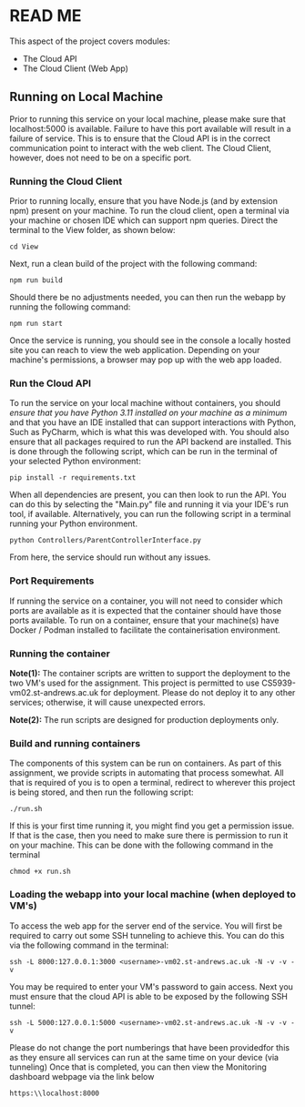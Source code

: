 
# READ ME 
This aspect of the project covers modules: 

 - The Cloud API 
 - The Cloud Client (Web App)
 
 ## Running on Local Machine
Prior to running this service on your local machine, please make sure that localhost:5000 is available. Failure to have this port available will result in a failure of service. This is to ensure that the Cloud API is in the correct communication point to interact with the web client. The Cloud Client, however, does not need to be on a specific port.

### Running the Cloud Client 
Prior to running locally, ensure that you have Node.js (and by extension npm) present on your machine. 
To run the cloud client, open a terminal via your machine or chosen IDE which can support npm queries. Direct the terminal to the View folder, as shown below:

    cd View
 Next, run a clean build of the project with the following command: 
 

    npm run build
 
 Should there be no adjustments needed, you can then run the webapp by running the following command:
 

    npm run start 
Once the service is running, you should see in the console a locally hosted site you can reach to view the web application. Depending on your machine's permissions, a browser may pop up with the web app loaded.

### Run the Cloud API 
To run the service on your local machine without containers, you should *ensure that you have Python 3.11 installed on your machine as a minimum* and that you have an IDE installed that can support interactions with Python, Such as PyCharm, which is what this was developed with. You should also ensure that all packages required to run the API backend are installed. This is done through the following script, which can be run in the terminal of your selected Python environment:

    pip install -r requirements.txt
 When all dependencies are present, you can then look to run the API. You can do this by selecting the "Main.py" file and running it via your IDE's run tool, if available. Alternatively, you can run the following script in a terminal running your Python environment. 

    python Controllers/ParentControllerInterface.py

From here, the service should run without any issues.
    

### Port Requirements
If running the service on a container, you will not need to consider which ports are available as it is expected that the container should have those ports available. To run on a container, ensure that your machine(s) have Docker / Podman installed to facilitate the containerisation environment. 
### Running the container

**Note(1):** The container scripts are written to support the deployment to the two VM's used for the assignment. This project is permitted to use CS5939-vm02.st-andrews.ac.uk for deployment. Please do not deploy it to any other services; otherwise, it will cause unexpected errors.


**Note(2):** The run scripts are designed for production deployments only.


### Build and running containers
The components of this system can be run on containers. As part of this assignment, we provide scripts in automating that process somewhat. All that is required of you is to open a terminal, redirect to wherever this project is being stored, and then run the following script:

    ./run.sh
If this is your first time running it, you might find you get a permission issue. If that is the case, then you need to make sure there is permission to run it on your machine. This can be done with the following command in the terminal

    chmod +x run.sh
### Loading the webapp into your local machine (when deployed to VM's) 
To access the web app for the server end of the service. You will first be required to carry out some SSH tunneling to achieve this. You can do this via the following command in the terminal: 

    ssh -L 8000:127.0.0.1:3000 <username>-vm02.st-andrews.ac.uk -N -v -v -v
You may be required to enter your VM's password to gain access. 
Next you must ensure that the cloud API is able to be exposed by the following SSH tunnel:  

    ssh -L 5000:127.0.0.1:5000 <username>-vm02.st-andrews.ac.uk -N -v -v -v
Please do not change the port numberings that have been providedfor this as they ensure all services can run at the same time on your device (via tunneling)
Once that is completed, you can then view the Monitoring dashboard webpage via the link below

    https:\\localhost:8000
